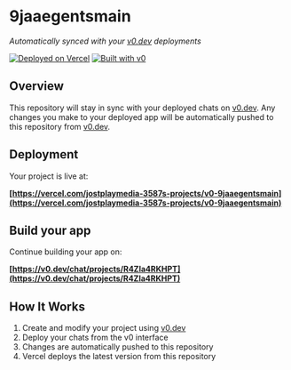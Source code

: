 # 9jaaegentsmain

*Automatically synced with your [v0.dev](https://v0.dev) deployments*

[![Deployed on Vercel](https://img.shields.io/badge/Deployed%20on-Vercel-black?style=for-the-badge&logo=vercel)](https://vercel.com/jostplaymedia-3587s-projects/v0-9jaaegentsmain)
[![Built with v0](https://img.shields.io/badge/Built%20with-v0.dev-black?style=for-the-badge)](https://v0.dev/chat/projects/R4Zla4RKHPT)

## Overview

This repository will stay in sync with your deployed chats on [v0.dev](https://v0.dev).
Any changes you make to your deployed app will be automatically pushed to this repository from [v0.dev](https://v0.dev).

## Deployment

Your project is live at:

**[https://vercel.com/jostplaymedia-3587s-projects/v0-9jaaegentsmain](https://vercel.com/jostplaymedia-3587s-projects/v0-9jaaegentsmain)**

## Build your app

Continue building your app on:

**[https://v0.dev/chat/projects/R4Zla4RKHPT](https://v0.dev/chat/projects/R4Zla4RKHPT)**

## How It Works

1. Create and modify your project using [v0.dev](https://v0.dev)
2. Deploy your chats from the v0 interface
3. Changes are automatically pushed to this repository
4. Vercel deploys the latest version from this repository
